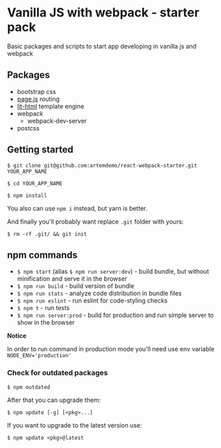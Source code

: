# Vanilla JS with webpack - starter pack

Basic packages and scripts to start app developing in vanilla js and webpack

## Packages
* bootstrap css
* [page.js](https://www.npmjs.com/package/page) routing
* [lit-html](https://github.com/Polymer/lit-html) template engine
* webpack
    - webpack-dev-server
* postcss

## Getting started

```
$ git clone git@github.com:artemdemo/react-webpack-starter.git YOUR_APP_NAME
```

```
$ cd YOUR_APP_NAME
```

```
$ npm install
```

You also can use `npm i` instead, but yarn is better.

And finally you'll probably want replace `.git` folder with yours:

```
$ rm -rf .git/ && git init
```

## npm commands

* `$ npm start` (alias `$ npm run server:dev`) - build bundle, but without minification and serve it in the browser
* `$ npm run build` - build version of bundle
* `$ npm run stats` - analyze code distribution in bundle files
* `$ npm run eslint` - run eslint for code-styling checks
* `$ npm t` - run tests
* `$ npm run server:prod` - build for production and run simple server to show in the browser

**Notice**

In order to run command in production mode you'll need use env variable `NODE_ENV='production'`

### Check for outdated packages

```
$ npm outdated
```

After that you can upgrade them:

```
$ npm update [-g] [<pkg>...]
```

If you want to upgrade to the latest version use:

```
$ npm update <pkg>@latest
```
